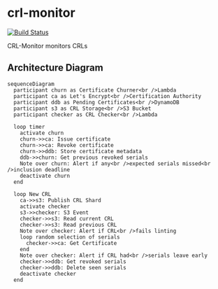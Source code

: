 # crl-monitor

[![Build Status](https://github.com/letsencrypt/crl-monitor/actions/workflows/test.yml/badge.svg?branch=main)](https://github.com/letsencrypt/crl-monitor/actions/workflows/test.yml?query=branch%3Amain)

CRL-Monitor monitors CRLs

## Architecture Diagram

```mermaid
sequenceDiagram
  participant churn as Certificate Churner<br />Lambda
  participant ca as Let's Encrypt<br />Certification Authority
  participant ddb as Pending Certificates<br />DynamoDB
  participant s3 as CRL Storage<br />S3 Bucket
  participant checker as CRL Checker<br />Lambda

  loop timer
    activate churn
    churn->>ca: Issue certificate
    churn->>ca: Revoke certificate
    churn->>ddb: Store certificate metadata
    ddb->>churn: Get previous revoked serials
    Note over churn: Alert if any<br />expected serials missed<br />inclusion deadline
    deactivate churn
  end

  loop New CRL
    ca->>s3: Publish CRL Shard
    activate checker
    s3->>checker: S3 Event
    checker->>s3: Read current CRL
    checker->>s3: Read previous CRL
    Note over checker: Alert if CRL<br />fails linting
    loop random selection of serials
      checker->>ca: Get Certificate
    end
    Note over checker: Alert if CRL had<br />serials leave early
    checker->>ddb: Get revoked serials
    checker->>ddb: Delete seen serials
    deactivate checker
  end
```
